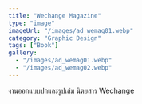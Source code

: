 ```yaml
---
title: "Wechange Magazine"
type: "image"
imageUrl: "/images/ad_wemag01.webp"
category: "Graphic Design"
tags: ["Book"]
gallery:
  - "/images/ad_wemag01.webp"
  - "/images/ad_wemag02.webp"
---
```


งานออกแบบปกและรูปเล่ม นิตยสาร Wechange
